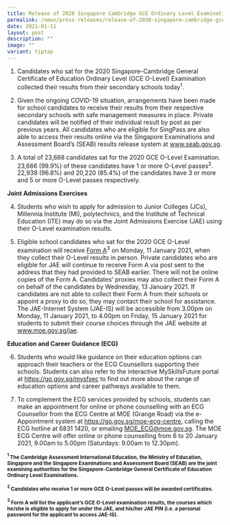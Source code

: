 ```yaml
---
title: Release of 2020 Singapore Cambridge GCE Ordinary Level Examination Results
permalink: /news/press-releases/release-of-2020-singapore-cambridge-gce-o-level-examination-results/
date: 2021-01-11
layout: post
description: ""
image: ""
variant: tiptap
---
```

<ol data-tight="true" class="tight">
<li>
<p>Candidates who sat for the 2020 Singapore-Cambridge General Certificate
of Education Ordinary Level (GCE O-Level) Examination collected their results
from their secondary schools today<sup>1</sup>.</p>
</li>
</ol>
<ol start="2" data-tight="true" class="tight">
<li>
<p>Given the ongoing COVID-19 situation, arrangements have been made for
school candidates to receive their results from their respective secondary
schools with safe management measures in place. Private candidates will
be notified of their individual result by post as per previous years. All
candidates who are eligible for SingPass are also able to access their
results online via the Singapore Examinations and Assessment Board’s (SEAB)
results release system at <a href="https://www.seab.gov.sg/" rel="noopener noreferrer nofollow" target="_blank"><u>www.seab.gov.sg</u></a>.</p>
<p></p>
</li>
<li>
<p>A total of 23,688 candidates sat for the 2020 GCE O-Level Examination.
23,666 (99.9%) of these candidates have 1 or more O-Level passes<sup>2</sup>.
22,938 (96.8%) and 20,220 (85.4%) of the candidates have 3 or more and
5 or more O-Level passes respectively.</p>
</li>
</ol>
<p><strong>Joint Admissions Exercises</strong>
</p>
<ol start="4" data-tight="true" class="tight">
<li>
<p>Students who wish to apply for admission to Junior Colleges (JCs), Millennia
Institute (MI), polytechnics, and the Institute of Technical Education
(ITE) may do so via the Joint Admissions Exercise (JAE) using their O-Level
examination results.</p>
<p></p>
</li>
<li>
<p>Eligible school candidates who sat for the 2020 GCE O-Level examination
will receive <u>Form A</u><sup>3</sup> on Monday, 11 January 2021, when they
collect their O-Level results in person. Private candidates who are eligible
for JAE will continue to receive Form A via post sent to the address that
they had provided to SEAB earlier. There will not be online copies of the
Form A. Candidates’ proxies may also collect their Form A on behalf of
the candidates by Wednesday, 13 January 2021. If candidates are not able
to collect their Form A from their schools or appoint a proxy to do so,
they may contact their school for assistance. The JAE-Internet System (JAE-IS)
will be accessible from 3.00pm on Monday, 11 January 2021, to 4.00pm on
Friday, 15 January 2021 for students to submit their course choices through
the JAE website at <a href="www.moe.gov.sg/jae" rel="noopener noreferrer nofollow" target="_blank">www.moe.gov.sg/jae</a>.</p>
</li>
</ol>
<p><strong>Education and Career Guidance (ECG)</strong>
</p>
<ol start="6" data-tight="true" class="tight">
<li>
<p>Students who would like guidance on their education options can approach
their teachers or the ECG Counsellors supporting their schools. Students
can also refer to the interactive MySkillsFuture portal at <a href="https://go.gov.sg/mysfsec" rel="noopener noreferrer nofollow" target="_blank">https://go.gov.sg/mysfsec</a> to
find out more about the range of education options and career pathways
available to them.</p>
<p></p>
</li>
<li>
<p>To complement the ECG services provided by schools, students can make
an appointment for online or phone counselling with an ECG Counsellor from
the ECG Centre at MOE (Grange Road) via the e-Appointment system at <a href="https://go.gov.sg/moe-ecg-centre" rel="noopener noreferrer nofollow" target="_blank">https://go.gov.sg/moe-ecg-centre</a>,
calling the ECG hotline at 6831 1420, or emailing <a href="MOE_ECG@moe.gov.sg" rel="noopener noreferrer nofollow" target="_blank">MOE_ECG@moe.gov.sg</a>. The MOE ECG Centre will
offer online or phone counselling from 6 to 20 January 2021, 9.00am to
5.00pm (Saturdays: 9.00am to 12.30pm).</p>
</li>
</ol>
<p><strong><sup><sub>1 </sub></sup><sub>The Cambridge Assessment International Education, the Ministry of Education, Singapore and the Singapore Examinations and Assessment Board (SEAB) are the joint examining authorities for the Singapore-Cambridge General Certificate of Education Ordinary Level Examinations.</sub></strong>
</p>
<p><strong><sup><sub>2 </sub></sup><sub>Candidates who receive 1 or more GCE O-Level passes will be awarded certificates.</sub></strong>
</p>
<p><strong><sup><sub>3</sub></sup><sub> Form A will list the applicant’s GCE O-Level examination results, the courses which he/she is eligible to apply for under the JAE, and his/her JAE PIN (i.e. a personal password for the applicant to access JAE-IS).</sub></strong>
</p>
<p></p>